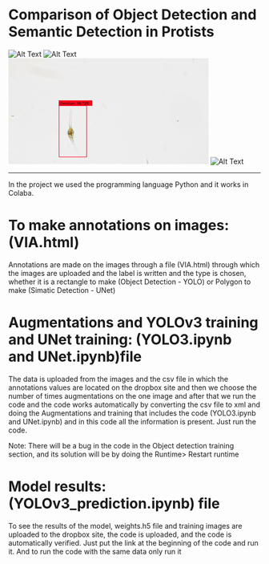 # Comparison of Object Detection and Semantic Detection in Protists

![Alt Text](Object_result_1.gif)
![Alt Text](Object_result_4.gif)
![Alt Text](Object_result_3.gif)
![Alt Text](Object_result_2.gif)


----------------------------------
In the project we used the programming language Python and it works in Colaba.



# To make annotations on images:(VIA.html)

Annotations are made on the images through a file (VIA.html)
through which the images are uploaded and the label is written 
and the type is chosen, whether it is a rectangle to make (Object Detection - YOLO)
or Polygon to make (Simatic Detection - UNet)


# Augmentations and YOLOv3 training and UNet training: (YOLO3.ipynb and UNet.ipynb)file 

The data is uploaded from the images and the csv file in which the annotations 
values are located on the dropbox site and then we choose the number of times 
augmentations on the one image and after that we run the code and the code works
 automatically by converting the csv file to xml and doing the Augmentations and 
training that includes the code (YOLO3.ipynb and UNet.ipynb) and in this code all 
the information is present. Just run the code.

Note: There will be a bug in the code in the Object detection training section, and its solution will be by doing the Runtime> Restart runtime

# Model results:(YOLOv3_prediction.ipynb) file

To see the results of the model, weights.h5 file and training images are uploaded
to the dropbox site, the code is uploaded, and the code is automatically verified. 
Just put the link at the beginning of the code and run it.
 And to run the code with the same data only run it 
